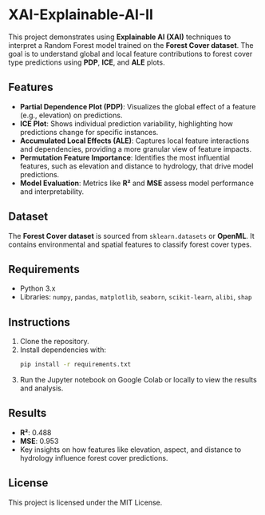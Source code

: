 # XAI-Explainable-AI-II

This project demonstrates using **Explainable AI (XAI)** techniques to interpret a Random Forest model trained on the **Forest Cover dataset**. The goal is to understand global and local feature contributions to forest cover type predictions using **PDP**, **ICE**, and **ALE** plots.

## Features
- **Partial Dependence Plot (PDP)**: Visualizes the global effect of a feature (e.g., elevation) on predictions.
- **ICE Plot**: Shows individual prediction variability, highlighting how predictions change for specific instances.
- **Accumulated Local Effects (ALE)**: Captures local feature interactions and dependencies, providing a more granular view of feature impacts.
- **Permutation Feature Importance**: Identifies the most influential features, such as elevation and distance to hydrology, that drive model predictions.
- **Model Evaluation**: Metrics like **R²** and **MSE** assess model performance and interpretability.

## Dataset
The **Forest Cover dataset** is sourced from `sklearn.datasets` or **OpenML**. It contains environmental and spatial features to classify forest cover types.

## Requirements
- Python 3.x
- Libraries: `numpy`, `pandas`, `matplotlib`, `seaborn`, `scikit-learn`, `alibi`, `shap`

## Instructions
1. Clone the repository.
2. Install dependencies with:
   ```bash
   pip install -r requirements.txt
   ```
3. Run the Jupyter notebook on Google Colab or locally to view the results and analysis.

## Results
- **R²**: 0.488
- **MSE**: 0.953
- Key insights on how features like elevation, aspect, and distance to hydrology influence forest cover predictions.

## License
This project is licensed under the MIT License.
